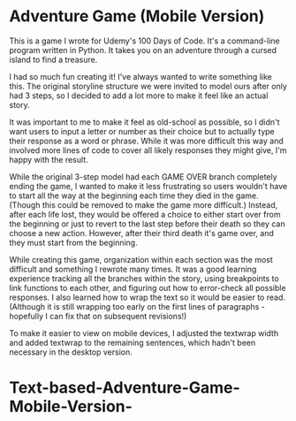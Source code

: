 # Adventure Game (Mobile Version)

This is a game I wrote for Udemy's 100 Days of Code. It's a command-line program written in Python. It takes you on an adventure through a cursed island to find a treasure.

I had so much fun creating it! I've always wanted to write something like this. The original storyline structure we were invited to model ours after only had 3 steps, so I decided to add a lot more to make it feel like an actual story.

It was important to me to make it feel as old-school as possible, so I didn't want users to input a letter or number as their choice but to actually type their response as a word or phrase. While it was more difficult this way and involved more lines of code to cover all likely responses they might give, I'm happy with the result.

While the original 3-step model had each GAME OVER branch completely ending the game, I wanted to make it less frustrating so users wouldn't have to start all the way at the beginning each time they died in the game. (Though this could be removed to make the game more difficult.) Instead, after each life lost, they would be offered a choice to either start over from the beginning or just to revert to the last step before their death so they can choose a new action. However, after their third death it's game over, and they must start from the beginning.

While creating this game, organization within each section was the most difficult and something I rewrote many times. It was a good learning experience tracking all the branches within the story, using breakpoints to link functions to each other, and figuring out how to error-check all possible responses. I also learned how to wrap the text so it would be easier to read. (Although it is still wrapping too early on the first lines of paragraphs - hopefully I can fix that on subsequent revisions!)

To make it easier to view on mobile devices, I adjusted the textwrap width and added textwrap to the remaining sentences, which hadn't been necessary in the desktop version.
# Text-based-Adventure-Game-Mobile-Version-
